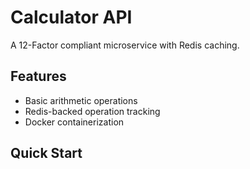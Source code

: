 # Calculator API

A 12-Factor compliant microservice with Redis caching.

## Features
- Basic arithmetic operations
- Redis-backed operation tracking
- Docker containerization

## Quick Start
